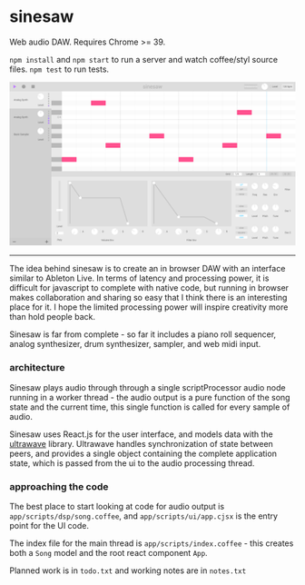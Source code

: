 # sinesaw #

Web audio DAW.  Requires Chrome >= 39.

`npm install` and `npm start` to run a server and watch coffee/styl source
files.  `npm test` to run tests.

![Screenshot](screenshot.png?raw=true "Screenshot")

---


The idea behind sinesaw is to create an in browser DAW with an interface similar
to Ableton Live.  In terms of latency and processing power, it is difficult for
javascript to complete with native code, but running in browser makes
collaboration and sharing so easy that I think there is an interesting place for
it.  I hope the limited processing power will inspire creativity more than hold
people back.

Sinesaw is far from complete - so far it includes a piano roll sequencer, analog
synthesizer, drum synthesizer, sampler, and web midi input.


### architecture

Sinesaw plays audio through through a single scriptProcessor audio node running
in a worker thread - the audio output is a pure function of the song state and
the current time, this single function is called for every sample of audio.

Sinesaw uses React.js for the user interface, and models data with the
[ultrawave](//github.com/charlieschwabacher/ultrawave) library.  Ultrawave
handles synchronization of state between peers, and provides a single object
containing the complete application state, which is passed from the ui to the
audio processing thread.


### approaching the code

The best place to start looking at code for audio output is
`app/scripts/dsp/song.coffee`, and `app/scripts/ui/app.cjsx` is the entry
point for the UI code.

The index file for the main thread is `app/scripts/index.coffee` - this creates
both a `Song` model and the root react component `App`.

Planned work is in `todo.txt` and working notes are in `notes.txt`
